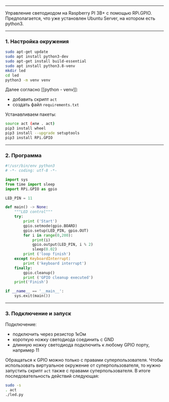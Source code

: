 ___
Управление светодиодом на Raspberry PI 3B+ с помощью RPi.GPIO.
Предполагается, что уже установлен Ubuntu Server, на котором есть python3.
___
### 1. Настройка окружения

```bash
sudo apt-get update
sudo apt install python3-dev
sudo apt-get install build-essential
sudo apt install python3.8-venv
mkdir led
cd led
python3 -m venv venv
```

Далее согласно [[python - venv]]:
- добавить скрипт `act`
- создать файл `requirements.txt`

Устанавливаем пакеты:
```bash
source act (или . act)
pip3 install wheel
pip3 install --upgrade setuptools
pip3 install RPi.GPIO
```

___
### 2. Программа

```python
#!/usr/bin/env python3
# -*- coding: utf-8 -*-

import sys
from time import sleep
import RPi.GPIO as gpio

LED_PIN = 11

def main() -> None:
    """LED control"""
    try:
        print ('Start')
        gpio.setmode(gpio.BOARD)
        gpio.setup(LED_PIN, gpio.OUT)
        for i in range(0,200):
            print(i)
            gpio.output(LED_PIN, i % 2)
            sleep(0.02)
        print ('loop finish')
    except KeyboardInterrupt:
        print ('keyboard interrupt')
    finally:
        gpio.cleanup()
        print ('GPIO cleanup executed')
    print('Finish')

if __name__ == '__main__':
    sys.exit(main())
```

___
### 3. Подключение и запуск

Подключение:
- подключить через резистор 1кОм
- короткую ножку светодиода соединить с GND
- длинную ножку светодиода подключить к любому GPIO порту, например 11

Обращаться к GPIO можно только с правами суперпользователя. Чтобы использовать виртуальное окружение от суперпользователя, то нужно запустить скрипт `act` также с правами суперпользователя. В итоге последовательность действий следующая:
```bash
sudo -s
. act
./led.py
```
